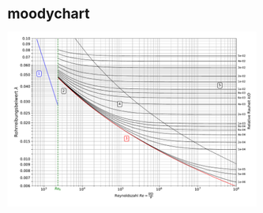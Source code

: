 # moodychart

<div align="center" style="margin-bottom:30px">
<img src="moody.pdf" alt="moodychart" style="max-height: 100%; max-width: 100%">
</div>
